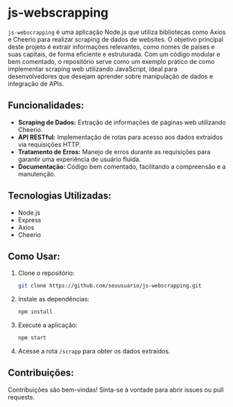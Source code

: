 # js-webscrapping

`js-webscrapping` é uma aplicação Node.js que utiliza bibliotecas como Axios e Cheerio para realizar scraping de dados de websites. O objetivo principal deste projeto é extrair informações relevantes, como nomes de países e suas capitais, de forma eficiente e estruturada. Com um código modular e bem comentado, o repositório serve como um exemplo prático de como implementar scraping web utilizando JavaScript, ideal para desenvolvedores que desejam aprender sobre manipulação de dados e integração de APIs.

## Funcionalidades:

- **Scraping de Dados:** Extração de informações de páginas web utilizando Cheerio.
- **API RESTful:** Implementação de rotas para acesso aos dados extraídos via requisições HTTP.
- **Tratamento de Erros:** Manejo de erros durante as requisições para garantir uma experiência de usuário fluida.
- **Documentação:** Código bem comentado, facilitando a compreensão e a manutenção.

## Tecnologias Utilizadas:

- Node.js
- Express
- Axios
- Cheerio

## Como Usar:

1. Clone o repositório: 
   ```bash
   git clone https://github.com/seuusuario/js-webscrapping.git
   ```
2. Instale as dependências: 
   ```bash
   npm install
   ```
3. Execute a aplicação: 
   ```bash
   npm start
   ```
4. Acesse a rota `/scrapp` para obter os dados extraídos.

## Contribuições:

Contribuições são bem-vindas! Sinta-se à vontade para abrir issues ou pull requests.
